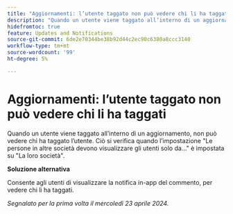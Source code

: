 ```yaml
---
title: "Aggiornamenti: l’utente taggato non può vedere chi li ha taggati"
description: "Quando un utente viene taggato all’interno di un aggiornamento, non può vedere chi ha taggato l’utente. Ciò si verifica quando l’impostazione Persone in altre società dovrebbe visualizzare gli utenti solo da ... è impostata su La loro società."
hidefromtoc: true
feature: Updates and Notifications
source-git-commit: 6de2e70344be38b92d44c2ec90c6380a8ccc3140
workflow-type: tm+mt
source-wordcount: '99'
ht-degree: 5%

---
```



# Aggiornamenti: l’utente taggato non può vedere chi li ha taggati

Quando un utente viene taggato all’interno di un aggiornamento, non può vedere chi ha taggato l’utente. Ciò si verifica quando l’impostazione &quot;Le persone in altre società devono visualizzare gli utenti solo da...&quot; è impostata su &quot;La loro società&quot;.

**Soluzione alternativa**

Consente agli utenti di visualizzare la notifica in-app del commento, per vedere chi li ha taggati.

_Segnalato per la prima volta il mercoledì 23 aprile 2024._
